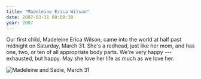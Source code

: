 ```yaml
---
title: "Madeleine Erica Wilson"
date: 2007-03-31 09:09:30
year: 2007
---
```

Our first child, Madeleine Erica Wilson, came into the world at half past midnight on Saturday, March 31.  She's a redhead, just like her mom, and has one, two, or ten of all appropriate body parts.  We're very happy --- exhausted, but happy.  May she love her life as much as we love her.

<img alt="Madeleine and Sadie, March 31" id="image889" src="{{'/files/2007/03/madeleine_and_sadie.jpg' | relative_url}}" />
